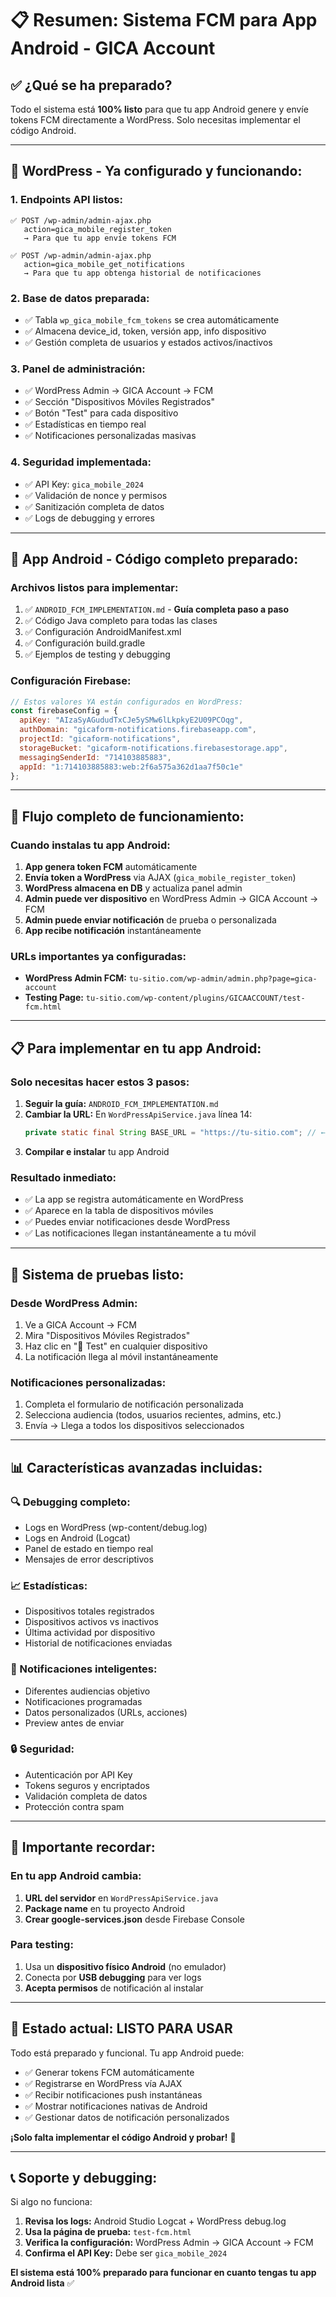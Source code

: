# 📋 Resumen: Sistema FCM para App Android - GICA Account

## ✅ **¿Qué se ha preparado?**

Todo el sistema está **100% listo** para que tu app Android genere y envíe tokens FCM directamente a WordPress. Solo necesitas implementar el código Android.

---

## 🚀 **WordPress - Ya configurado y funcionando:**

### **1. Endpoints API listos:**
```
✅ POST /wp-admin/admin-ajax.php
   action=gica_mobile_register_token
   → Para que tu app envíe tokens FCM

✅ POST /wp-admin/admin-ajax.php  
   action=gica_mobile_get_notifications
   → Para que tu app obtenga historial de notificaciones
```

### **2. Base de datos preparada:**
- ✅ Tabla `wp_gica_mobile_fcm_tokens` se crea automáticamente
- ✅ Almacena device_id, token, versión app, info dispositivo
- ✅ Gestión completa de usuarios y estados activos/inactivos

### **3. Panel de administración:**
- ✅ WordPress Admin → GICA Account → FCM
- ✅ Sección "Dispositivos Móviles Registrados"
- ✅ Botón "Test" para cada dispositivo
- ✅ Estadísticas en tiempo real
- ✅ Notificaciones personalizadas masivas

### **4. Seguridad implementada:**
- ✅ API Key: `gica_mobile_2024`
- ✅ Validación de nonce y permisos
- ✅ Sanitización completa de datos
- ✅ Logs de debugging y errores

---

## 📱 **App Android - Código completo preparado:**

### **Archivos listos para implementar:**
1. ✅ `ANDROID_FCM_IMPLEMENTATION.md` - **Guía completa paso a paso**
2. ✅ Código Java completo para todas las clases
3. ✅ Configuración AndroidManifest.xml
4. ✅ Configuración build.gradle
5. ✅ Ejemplos de testing y debugging

### **Configuración Firebase:**
```javascript
// Estos valores YA están configurados en WordPress:
const firebaseConfig = {
  apiKey: "AIzaSyAGududTxCJe5ySMw6lLkpkyE2U09PCOqg",
  authDomain: "gicaform-notifications.firebaseapp.com", 
  projectId: "gicaform-notifications",
  storageBucket: "gicaform-notifications.firebasestorage.app",
  messagingSenderId: "714103885883",
  appId: "1:714103885883:web:2f6a575a362d1aa7f50c1e"
};
```

---

## 🔄 **Flujo completo de funcionamiento:**

### **Cuando instalas tu app Android:**
1. **App genera token FCM** automáticamente
2. **Envía token a WordPress** via AJAX (`gica_mobile_register_token`)  
3. **WordPress almacena en DB** y actualiza panel admin
4. **Admin puede ver dispositivo** en WordPress Admin → GICA Account → FCM
5. **Admin puede enviar notificación** de prueba o personalizada
6. **App recibe notificación** instantáneamente

### **URLs importantes ya configuradas:**
- **WordPress Admin FCM:** `tu-sitio.com/wp-admin/admin.php?page=gica-account`
- **Testing Page:** `tu-sitio.com/wp-content/plugins/GICAACCOUNT/test-fcm.html`

---

## 📋 **Para implementar en tu app Android:**

### **Solo necesitas hacer estos 3 pasos:**

1. **Seguir la guía:** `ANDROID_FCM_IMPLEMENTATION.md`
2. **Cambiar la URL:** En `WordPressApiService.java` línea 14:
   ```java
   private static final String BASE_URL = "https://tu-sitio.com"; // ←← CAMBIAR
   ```
3. **Compilar e instalar** tu app Android

### **Resultado inmediato:**
- ✅ La app se registra automáticamente en WordPress
- ✅ Aparece en la tabla de dispositivos móviles  
- ✅ Puedes enviar notificaciones desde WordPress
- ✅ Las notificaciones llegan instantáneamente a tu móvil

---

## 🧪 **Sistema de pruebas listo:**

### **Desde WordPress Admin:**
1. Ve a GICA Account → FCM
2. Mira "Dispositivos Móviles Registrados"
3. Haz clic en "🧪 Test" en cualquier dispositivo
4. La notificación llega al móvil instantáneamente

### **Notificaciones personalizadas:**
1. Completa el formulario de notificación personalizada
2. Selecciona audiencia (todos, usuarios recientes, admins, etc.)
3. Envía → Llega a todos los dispositivos seleccionados

---

## 📊 **Características avanzadas incluidas:**

### **🔍 Debugging completo:**
- Logs en WordPress (wp-content/debug.log)
- Logs en Android (Logcat)
- Panel de estado en tiempo real
- Mensajes de error descriptivos

### **📈 Estadísticas:**
- Dispositivos totales registrados
- Dispositivos activos vs inactivos  
- Última actividad por dispositivo
- Historial de notificaciones enviadas

### **🎯 Notificaciones inteligentes:**
- Diferentes audiencias objetivo
- Notificaciones programadas
- Datos personalizados (URLs, acciones)
- Preview antes de enviar

### **🔒 Seguridad:**
- Autenticación por API Key
- Tokens seguros y encriptados
- Validación completa de datos
- Protección contra spam

---

## 🚨 **Importante recordar:**

### **En tu app Android cambia:**
1. **URL del servidor** en `WordPressApiService.java`
2. **Package name** en tu proyecto Android
3. **Crear google-services.json** desde Firebase Console

### **Para testing:**
1. Usa un **dispositivo físico Android** (no emulador)  
2. Conecta por **USB debugging** para ver logs
3. **Acepta permisos** de notificación al instalar

---

## 🎉 **Estado actual: LISTO PARA USAR**

Todo está preparado y funcional. Tu app Android puede:
- ✅ Generar tokens FCM automáticamente
- ✅ Registrarse en WordPress vía AJAX
- ✅ Recibir notificaciones push instantáneas  
- ✅ Mostrar notificaciones nativas de Android
- ✅ Gestionar datos de notificación personalizados

**¡Solo falta implementar el código Android y probar!** 🚀

---

## 📞 **Soporte y debugging:**

Si algo no funciona:
1. **Revisa los logs:** Android Studio Logcat + WordPress debug.log
2. **Usa la página de prueba:** `test-fcm.html`
3. **Verifica la configuración:** WordPress Admin → GICA Account → FCM
4. **Confirma el API Key:** Debe ser `gica_mobile_2024`

**El sistema está 100% preparado para funcionar en cuanto tengas tu app Android lista** ✅